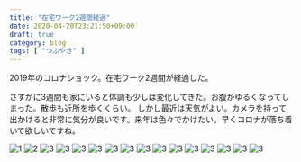 ```yaml
---
title: "在宅ワーク2週間経過"
date: 2020-04-20T23:21:50+09:00
draft: true
category: blog
tags: [ "つぶやき" ]
---
```

2019年のコロナショック。在宅ワーク2週間が経過した。  

<!--more-->

さすがに3週間も家にいると体調も少しは変化してきた。お腹がゆるくなってしまった。散歩も近所を歩くくらい。
しかし最近は天気がよい。カメラを持って出かけると非常に気分が良いです。来年は色々でかけたい。早くコロナが落ち着いて欲しいですね。  

![1](img/1-1.jpg)
![2](img/1-2.jpg)
![3](img/1-3.jpg)
![3](img/1-4.jpg)
![3](img/1-5.jpg)
![3](img/1-6.jpg)
![3](img/1-7.jpg)
![3](img/1-8.jpg)
![3](img/1-9.jpg)
![3](img/1-10.jpg)
![3](img/1-11.jpg)
![3](img/1-12.jpg)
![3](img/1-13.jpg)
![3](img/1-14.jpg)
![3](img/1-15.jpg)
![3](img/1-16.jpg)
